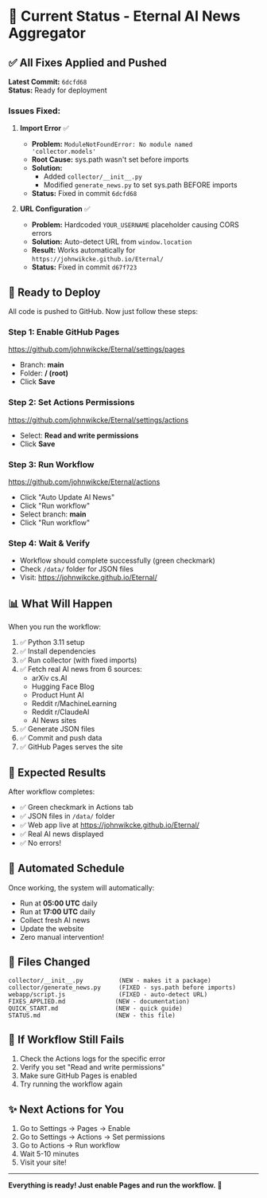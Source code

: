 # 🎯 Current Status - Eternal AI News Aggregator

## ✅ All Fixes Applied and Pushed

**Latest Commit:** `6dcfd68`  
**Status:** Ready for deployment

### Issues Fixed:

1. **Import Error** ✅
   - **Problem:** `ModuleNotFoundError: No module named 'collector.models'`
   - **Root Cause:** sys.path wasn't set before imports
   - **Solution:** 
     - Added `collector/__init__.py`
     - Modified `generate_news.py` to set sys.path BEFORE imports
   - **Status:** Fixed in commit `6dcfd68`

2. **URL Configuration** ✅
   - **Problem:** Hardcoded `YOUR_USERNAME` placeholder causing CORS errors
   - **Solution:** Auto-detect URL from `window.location`
   - **Result:** Works automatically for `https://johnwikcke.github.io/Eternal/`
   - **Status:** Fixed in commit `d67f723`

## 🚀 Ready to Deploy

All code is pushed to GitHub. Now just follow these steps:

### Step 1: Enable GitHub Pages
https://github.com/johnwikcke/Eternal/settings/pages
- Branch: **main**
- Folder: **/ (root)**
- Click **Save**

### Step 2: Set Actions Permissions  
https://github.com/johnwikcke/Eternal/settings/actions
- Select: **Read and write permissions**
- Click **Save**

### Step 3: Run Workflow
https://github.com/johnwikcke/Eternal/actions
- Click "Auto Update AI News"
- Click "Run workflow"
- Select branch: **main**
- Click "Run workflow"

### Step 4: Wait & Verify
- Workflow should complete successfully (green checkmark)
- Check `/data/` folder for JSON files
- Visit: https://johnwikcke.github.io/Eternal/

## 📊 What Will Happen

When you run the workflow:

1. ✅ Python 3.11 setup
2. ✅ Install dependencies
3. ✅ Run collector (with fixed imports)
4. ✅ Fetch real AI news from 6 sources:
   - arXiv cs.AI
   - Hugging Face Blog
   - Product Hunt AI
   - Reddit r/MachineLearning
   - Reddit r/ClaudeAI
   - AI News sites
5. ✅ Generate JSON files
6. ✅ Commit and push data
7. ✅ GitHub Pages serves the site

## 🎉 Expected Results

After workflow completes:
- ✅ Green checkmark in Actions tab
- ✅ JSON files in `/data/` folder
- ✅ Web app live at https://johnwikcke.github.io/Eternal/
- ✅ Real AI news displayed
- ✅ No errors!

## 🔄 Automated Schedule

Once working, the system will automatically:
- Run at **05:00 UTC** daily
- Run at **17:00 UTC** daily
- Collect fresh AI news
- Update the website
- Zero manual intervention!

## 📝 Files Changed

```
collector/__init__.py          (NEW - makes it a package)
collector/generate_news.py     (FIXED - sys.path before imports)
webapp/script.js               (FIXED - auto-detect URL)
FIXES_APPLIED.md              (NEW - documentation)
QUICK_START.md                (NEW - quick guide)
STATUS.md                     (NEW - this file)
```

## 🐛 If Workflow Still Fails

1. Check the Actions logs for the specific error
2. Verify you set "Read and write permissions"
3. Make sure GitHub Pages is enabled
4. Try running the workflow again

## ✨ Next Actions for You

1. Go to Settings → Pages → Enable
2. Go to Settings → Actions → Set permissions
3. Go to Actions → Run workflow
4. Wait 5-10 minutes
5. Visit your site!

---

**Everything is ready! Just enable Pages and run the workflow.** 🚀
